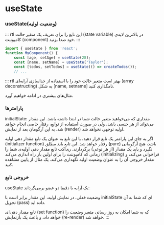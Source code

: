 # useState

### useState(وضعیت اولیه)

::: rtl
این تابع را برای تعریف یک متغیر حالت (state variable) در بالاترین لایه‌ی کامپوننت (component) خود صدا بزنید.
:::

``` js
import { useState } from 'react';
function MyComponent() {
	const [age, setAge] = useState(28);
	const [name, setName] = useState('Taylor');
	const [todos, setTodos] = useState(() => createTodos());
	// ...
```

::: rtl
بهتر است متغیر حالت خود را با استفاده از جداسازی آرایه‌ای (array deconstructing) به شکل [name, setname] نامگذاری کنید.

مثال‌های بیشتری در ادامه خواهیم آورد.

### پارامترها

initialState: مقداری که می‌خواهید متغیر حالت شما در ابتدا داشته باشد. این مقدار می‌تواند از هر جنسی باشد، ولی در صورت استفاده از توابع، رفتار خاصی انجام خواهد شد. به این آرگومان بعد از نمایش (render) اولیه توجهی نخواهد شد.

اگر به جای این پارامتر یک تابع قرار دهید، با این تابع به عنوان یک تابع مقدار دهی اولیه (initializer function) رفتار خواهد شد. این تابع باید مطلق (pure) باشد، هیچ آرگومانی نگیرد و باید یک مقدار (از هر نوعی) برگردارند. ری‌اکت تابع مقدار دهی اولیه‌ی شما را زمانی که کامپوننت را برای اولین بار راه اندازی می‌کند (initializing) فراخوانی می‌کند، و مقدار خروجی آن را به عنوان وضعیت اولیه نگهداری می‌کند. یک مثال از پایین مشاهده کنید.

### خروجی تابع

useState یک آرایه با دقیقا دو عضو برمی‌گرداند:

وضعیت فعلی. در نمایش اولیه، این مقدار برابر است با initialState ای که شما به آن تحویل (pass) داده اید.

تابع مقدار دهی‌ای (set function) که به شما امکان به روز رسانی متغیر وضعیت را خواهد داد، و باعث یک بازنمایش (re-render) خواهد شد.
:::